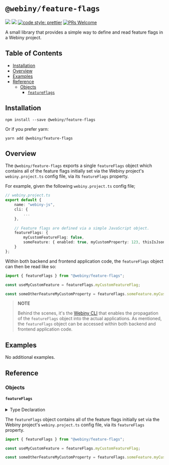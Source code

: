 # `@webiny/feature-flags`
[![](https://img.shields.io/npm/dw/@webiny/feature-flags.svg)](https://www.npmjs.com/package/@webiny/feature-flags)
[![](https://img.shields.io/npm/v/@webiny/feature-flags.svg)](https://www.npmjs.com/package/@webiny/feature-flags)
[![code style: prettier](https://img.shields.io/badge/code_style-prettier-ff69b4.svg?style=flat-square)](https://github.com/prettier/prettier)
[![PRs Welcome](https://img.shields.io/badge/PRs-welcome-brightgreen.svg?style=flat-square)](http://makeapullrequest.com)

A small library that provides a simple way to define and read feature flags in a Webiny project.

## Table of Contents

-   [Installation](#installation)
-   [Overview](#overview)
-   [Examples](#examples)
-   [Reference](#reference)
    -   [Objects](#objects)
        -   [`featureFlags`](#featureFlags)

## Installation

```
npm install --save @webiny/feature-flags
```

Or if you prefer yarn:

```
yarn add @webiny/feature-flags
```


## Overview

The `@webiny/feature-flags` exports a single `featureFlags` object which contains all of the feature flags initially set via the Webiny project's `webiny.project.ts` config file, via its `featureFlags` property.

For example, given the following `webiny.project.ts` config file;

```ts
// webiny.project.ts
export default {
    name: "webiny-js",
    cli: {
        ...
    },
    
    // Feature flags are defined via a simple JavaScript object.
    featureFlags: {
        myCustomFeatureFlag: false,
        someFeature: { enabled: true, myCustomProperty: 123, thisIsJson: "yes"}
    }
};
```

Within both backend and frontend application code, the `featureFlags` object can then be read like so:

```ts
import { featureFlags } from "@webiny/feature-flags"; 

const useMyCustomFeature = featureFlags.myCustomFeatureFlag;

const someOtherFeatureMyCustomProperty = featureFlags.someFeature.myCustomProperty;
```

> **NOTE**
> 
> Behind the scenes, it's the [Webiny CLI](https://www.webiny.com/docs/core-development-concepts/basics/webiny-cli) that enables the propagation of the `featureFlags` object into the actual applications. As mentioned, the `featureFlags` object can be accessed within both backend and frontend application code. 

## Examples

No additional examples.

## Reference

### Objects

#### `featureFlags`

<details>
<summary>Type Declaration</summary>
<p>

```ts
declare let featureFlags: Record<string, any>;
```

</p>
</details>  

The `featureFlags` object contains all of the feature flags initially set via the Webiny project's `webiny.project.ts` config file, via its `featureFlags` property.


```ts
import { featureFlags } from "@webiny/feature-flags";

const useMyCustomFeature = featureFlags.myCustomFeatureFlag;

const someOtherFeatureMyCustomProperty = featureFlags.someFeature.myCustomProperty;
```
